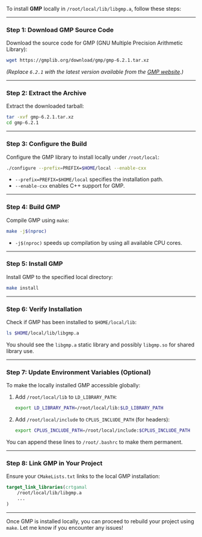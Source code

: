 To install **GMP** locally in `/root/local/lib/libgmp.a`, follow these steps:

---

### **Step 1: Download GMP Source Code**
Download the source code for GMP (GNU Multiple Precision Arithmetic Library):
```bash
wget https://gmplib.org/download/gmp/gmp-6.2.1.tar.xz
```
*(Replace `6.2.1` with the latest version available from the [GMP website](https://gmplib.org).)*

---

### **Step 2: Extract the Archive**
Extract the downloaded tarball:
```bash
tar -xvf gmp-6.2.1.tar.xz
cd gmp-6.2.1
```

---

### **Step 3: Configure the Build**
Configure the GMP library to install locally under `/root/local`:
```bash
./configure --prefix=PREFIX=$HOME/local --enable-cxx
```
- `--prefix=PREFIX=$HOME/local` specifies the installation path.
- `--enable-cxx` enables C++ support for GMP.

---

### **Step 4: Build GMP**
Compile GMP using `make`:
```bash
make -j$(nproc)
```
- `-j$(nproc)` speeds up compilation by using all available CPU cores.

---

### **Step 5: Install GMP**
Install GMP to the specified local directory:
```bash
make install
```

---

### **Step 6: Verify Installation**
Check if GMP has been installed to `$HOME/local/lib`:
```bash
ls $HOME/local/lib/libgmp.a
```
You should see the `libgmp.a` static library and possibly `libgmp.so` for shared library use.

---

### **Step 7: Update Environment Variables (Optional)**
To make the locally installed GMP accessible globally:
1. Add `/root/local/lib` to `LD_LIBRARY_PATH`:
   ```bash
   export LD_LIBRARY_PATH=/root/local/lib:$LD_LIBRARY_PATH
   ```
2. Add `/root/local/include` to `CPLUS_INCLUDE_PATH` (for headers):
   ```bash
   export CPLUS_INCLUDE_PATH=/root/local/include:$CPLUS_INCLUDE_PATH
   ```

You can append these lines to `/root/.bashrc` to make them permanent.

---

### **Step 8: Link GMP in Your Project**
Ensure your `CMakeLists.txt` links to the local GMP installation:
```cmake
target_link_libraries(crtgamal
    /root/local/lib/libgmp.a
    ...
)
```

---

Once GMP is installed locally, you can proceed to rebuild your project using `make`. Let me know if you encounter any issues!